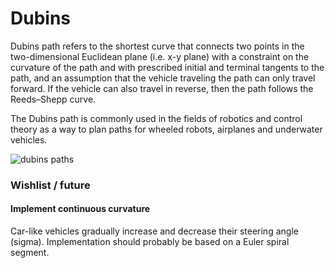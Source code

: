 # Dubins
Dubins path refers to the shortest curve that connects two points in the two-dimensional Euclidean plane (i.e. x-y plane) with a constraint on the curvature of the path and with prescribed initial and terminal tangents to the path, and an assumption that the vehicle traveling the path can only travel forward. If the vehicle can also travel in reverse, then the path follows the Reeds–Shepp curve.

The Dubins path is commonly used in the fields of robotics and control theory as a way to plan paths for wheeled robots, airplanes and underwater vehicles.

![dubins paths](https://images2.programmersought.com/435/04/0482bd2b04ad754fce5625f39c9e5a73.png)

### Wishlist / future
#### Implement continuous curvature
Car-like vehicles gradually increase and decrease their steering angle (sigma).
Implementation should probably be based on a Euler spiral segment.
